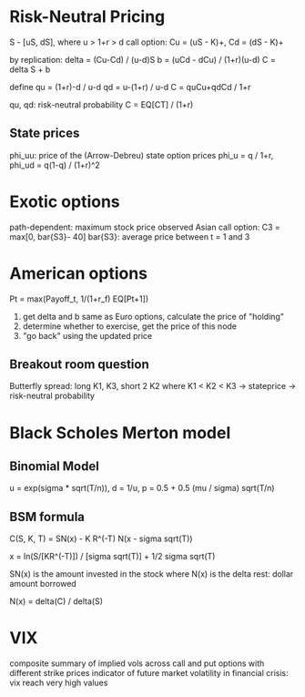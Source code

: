 # Risk-Neutral Pricing
S - [uS, dS], where u > 1+r > d
call option: Cu = (uS - K)+, Cd = (dS - K)+

by replication:
delta = (Cu-Cd) / (u-d)S  b = (uCd - dCu) / (1+r)(u-d)
C = delta S + b

define 
qu = (1+r)-d / u-d    qd = u-(1+r) / u-d
C = quCu+qdCd / 1+r

qu, qd: risk-neutral probability
C = EQ[CT] / (1+r)
## State prices
phi_uu: price of the (Arrow-Debreu) state option prices
phi_u = q / 1+r, phi_ud = q(1-q) / (1+r)^2

# Exotic options
path-dependent: maximum stock price observed
Asian call option: C3 = max[0, bar{S3}- 40]
bar{S3}: average price between t = 1 and 3

# American options
Pt = max(Payoff_t, 1/(1+r_f) EQ[Pt+1])

1. get delta and b same as Euro options, calculate the price of "holding"
2. determine whether to exercise, get the price of this node
3. "go back" using the updated price

## Breakout room question
Butterfly spread: long K1, K3, short 2 K2 where K1 < K2 < K3 -> stateprice -> risk-neutral probability

# Black Scholes Merton model
## Binomial Model
u = exp(sigma * sqrt(T/n)), d = 1/u, p = 0.5 + 0.5 (mu / sigma) sqrt(T/n)

## BSM formula 
C(S, K, T) = SN(x) - K R^(-T) N(x - sigma sqrt(T))

x = ln(S/[KR^(-T)]) / [sigma sqrt(T)] + 1/2 sigma sqrt(T)

SN(x) is the amount invested in the stock where N(x) is the delta
rest: dollar amount borrowed

N(x) = delta(C) / delta(S)


# VIX
composite summary of implied vols across call and put options with different strike prices
indicator of future market volatility
in financial crisis: vix reach very high values